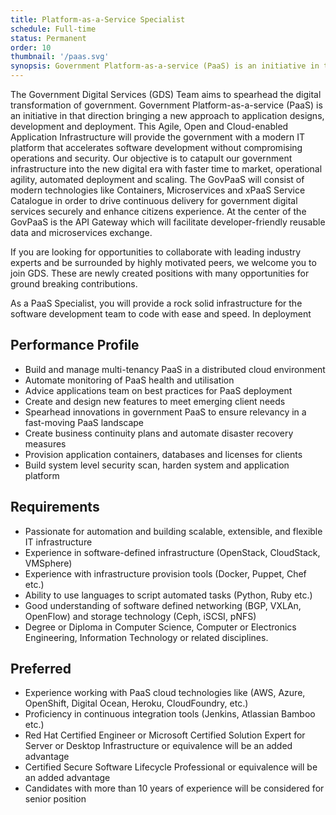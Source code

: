```yaml
---
title: Platform-as-a-Service Specialist
schedule: Full-time
status: Permanent
order: 10
thumbnail: '/paas.svg'
synopsis: Government Platform-as-a-service (PaaS) is an initiative in that direction bringing a new approach to application designs, development and deployment.
---
```


The Government Digital Services (GDS) Team aims to spearhead the digital transformation of government. Government Platform-as-a-service (PaaS) is an initiative in that direction bringing a new approach to application designs, development and deployment. This Agile, Open and Cloud-enabled Application Infrastructure will provide the government with a modern IT platform that accelerates software development without compromising operations and security. Our objective is to catapult our government infrastructure into the new digital era with faster time to market, operational agility, automated deployment and scaling. The GovPaaS will consist of modern technologies like Containers, Microservices and xPaaS Service Catalogue in order to drive continuous delivery for government digital services securely and enhance citizens experience. At the center of the GovPaaS is the API Gateway which will facilitate developer-friendly reusable data and microservices exchange.

If you are looking for opportunities to collaborate with leading industry experts and be surrounded by highly motivated peers, we welcome you to join GDS. These are newly created positions with many opportunities for ground breaking contributions.

As a PaaS Specialist, you will provide a rock solid infrastructure for the software development team to code with ease and speed. In deployment

## Performance Profile

* Build and manage multi-tenancy PaaS in a distributed cloud environment
* Automate monitoring of PaaS health and utilisation
* Advice applications team on best practices for PaaS deployment
* Create and design new features to meet emerging client needs
* Spearhead innovations in government PaaS to ensure relevancy in a fast-moving PaaS landscape
* Create business continuity plans and automate disaster recovery measures
* Provision application containers, databases and licenses for clients
* Build system level security scan, harden system and application platform

## Requirements

* Passionate for automation and building scalable, extensible, and flexible IT infrastructure
* Experience in software-defined infrastructure (OpenStack, CloudStack, VMSphere)
* Experience with infrastructure provision tools (Docker, Puppet, Chef etc.)
* Ability to use languages to script automated tasks (Python, Ruby etc.)
* Good understanding of software defined networking (BGP, VXLAn, OpenFlow) and storage technology (Ceph, iSCSI, pNFS)
* Degree or Diploma in Computer Science, Computer or Electronics Engineering, Information Technology or related disciplines.

## Preferred

* Experience working with PaaS cloud technologies like (AWS, Azure, OpenShift, Digital Ocean, Heroku, CloudFoundry, etc.)
* Proficiency in continuous integration tools (Jenkins, Atlassian Bamboo etc.)
* Red Hat Certified Engineer or Microsoft Certified Solution Expert for Server or Desktop Infrastructure or equivalence will be an added advantage
* Certified Secure Software Lifecycle Professional or equivalence will be an added advantage
* Candidates with more than 10 years of experience will be considered for senior position
